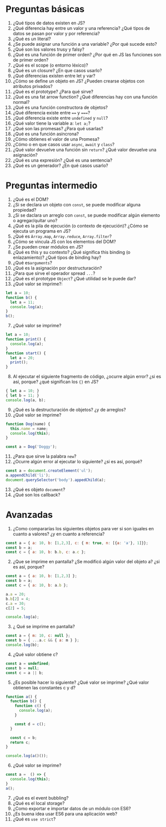 # Preguntas básicas

1. ¿Qué tipos de datos existen en JS?
2. ¿Qué diferencia hay entre un valor y una referencia? ¿Qué tipos de datos se pasan por valor y por referencia?
3. ¿Qué es un literal?
4. ¿Se puede asignar una función a una variable? ¿Por qué sucede esto?
5. ¿Qué son los valores trusy y falsy?
6. ¿Qué es una función de primer orden? ¿Por qué en JS las funciones son de primer orden?
7. ¿Qué es el scope (o entorno léxico)?
8. ¿Qué es un closure? ¿En que casos usarlo?
9. ¿Qué diferencias existen entre let y var?
10. ¿Cómo se define un objeto en JS? ¿Pueden crearse objetos con atributos privados?
12. ¿Qué es el prototype? ¿Para qué sirve?
13. ¿Qué es una fat arrow function? ¿Qué diferencias hay con una función normal?
14. ¿Qué es una función constructora de objetos?
15. ¿Qué diferencia existe entre `==` y `===`?
16. ¿Qué diferencia existe entre `undefined` y `null`?
17. ¿Qué valor tiene la variable a: `let a;`?
18. ¿Qué son las promesas? ¿Para qué usarlas?
19. ¿Qué es una función asíncrona?
20. ¿Cómo obtienes el valor de una Promesa?
21. ¿Cómo o en que casos usar `async`, `await` y `class`?
22. ¿Qué valor devuelve una función sin `return`? ¿Qué valor devuelve una asignación?
23. ¿Qué es una expresión? ¿Qué es una sentencia?
24. ¿Qué es un generador? ¿En qué casos usarlo?

# Preguntas intermedio

1. ¿Qué es el DOM?
2. ¿Si se declara un objeto con `const`, se puede modificar alguna propiedad?
3. ¿Si se daclara un arreglo con `const`, se puede modificar algún elemento o agregar/quitar uno?
4. ¿Qué es la pila de ejecución (o contexto de ejecución)? ¿Cómo se ejecuta un programa en JS?
5. ¿Qué es `Àrray.map`, `Array.reduce`, `Array.filter`?
6. ¿Cómo se vincula JS con los elementos del DOM?
5. ¿Se pueden crear módulos en JS?
6. ¿Qué es this y su contexto? ¿Qué significa this binding (o enlazamiento)? ¿Qué tipos de binding hay?
7. ¿Qué es`arguments`?
8. ¿Qué es la asignación por destructuración?
9. ¿Para que sirve el operador spread `...`?
10. ¿Qué es el prototype `Object`? ¿Qué utilidad se le puede dar?
7. ¿Qué valor se imprime?:
```js
let a = 10;
function b() {
  let a = 11;
  console.log(a);
}
b();
```
7. ¿Qué valor se imprime?
```js
let a = 10;
function print() {
  console.log(a);
}
function start() {
  let a = 20;
  print();
}
```
8. Al ejecutar el siguiente fragmento de código, ¿ocurre algún error? ¿si es así, porque? ¿qué significan los `{}` en JS?
```js
{ let a = 10; }
{ let b = 11; }
console.log(a, b);
```
9. ¿Qué es la destructuración de objetos? ¿y de arreglos?
10. ¿Qué valor se imprime?
```js
function Dog(name) {
  this.name = name;
  console.log(this);
}

const a = Dog('Doggy');
```
11. ¿Para que sirve la palabra `new`?
12. ¿Ocurre algún error al ejecutar lo siguiente? ¿si es así, porqué?
```js
const a = document.createElement('ul');
a.appendChild('li');
document.querySelector('body').appedChild(a);
```
13. ¿Qué es objeto `document`?
14. ¿Qué son los callback?

# Avanzadas

1. ¿Como compararías los siguientes objetos para ver si son iguales en cuanto a valores? ¿y en cuanto a referencia?
```js
const a = { a: 10, b: [1,2,3], c: { m: true, n: [{a: 'a'}, 1]}};
const b = a;
const c = { a: 10, b: b.b, c: a.c };
```
2. ¿Que se imprime en pantalla? ¿Se modificó algún valor del objeto a? ¿si es así, porque?
```js
const a = { a: 10, b: [1,2,3] };
const b = a;
const c = { a: 10, b: a.b };

a.a = 20;
b.b[2] = 4;
c.a = 30;
c[2] = 5;

console.log(a);
```
3. ¿ Qué se imprime en pantalla?
```js
const a = { m: 10, c: null };
const b = { ...a.c && { a: m } };
console.log(b);
```
4. ¿Qué valor obtiene c?
```js
const a = undefined;
const b = null;
const c = a || b;
```
5. ¿Es posible hacer lo siguiente? ¿Qué valor se imprime? ¿Qué valor obtienen las constantes c y d?
```js
function a() {
  function b() {
    function c() {
      console.log(a);
    }

    const d = c();
  }

  const c = b;
  return c;
}

console.log(a()());
```
6. ¿Qué valor se imprime?
```js
const a =  () => {
  console.log(this);
}
a();
```
7. ¿Qué es el event bubbling?
8. ¿Qué es el local storage?
9. ¿Como exportar e importar datos de un módulo con ES6?
10. ¿Es buena idea usar ES6 para una aplicación web?
11. ¿Qué es `use strict`?
